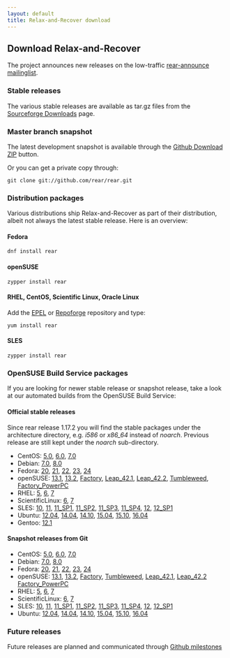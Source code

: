 ```yaml
---
layout: default
title: Relax-and-Recover download
---
```


## Download Relax-and-Recover
The project announces new releases on the low-traffic [rear-announce mailinglist](http://lists.relax-and-recover.org/mailman/listinfo/rear-announce).


### Stable releases
The various stable releases are available as tar.gz files from the
[Sourceforge Downloads](https://sourceforge.net/projects/rear/files/rear/) page.


### Master branch snapshot
The latest development snapshot is available through the
[Github Download ZIP](https://github.com/rear/rear/archive/master.zip) button.

Or you can get a private copy through:

    git clone git://github.com/rear/rear.git


### Distribution packages
Various distributions ship Relax-and-Recover as part of their distribution,
albeit not always the latest stable release. Here is an overview:

#### Fedora

    dnf install rear

#### openSUSE

    zypper install rear

#### RHEL, CentOS, Scientific Linux, Oracle Linux
Add the [EPEL](http://apps.fedoraproject.org/packages/rear) or
[Repoforge](http://pkgs.repoforge.org/rear/) repository and type:

    yum install rear

#### SLES

    zypper install rear


### OpenSUSE Build Service packages
If you are looking for newer stable release or snapshot release, take a look at
our automated builds from the OpenSUSE Build Service:

#### Official stable releases
Since rear release 1.17.2 you will find the stable packages under the architecture directory, e.g. *i586* or *x86_64* instead of *noarch*. Previous release are still kept under the *noarch* sub-directory.

 * CentOS:
    [5.0](http://download.opensuse.org/repositories/Archiving:/Backup:/Rear/CentOS_CentOS-5/),
    [6.0](http://download.opensuse.org/repositories/Archiving:/Backup:/Rear/CentOS_CentOS-6/),
    [7.0](http://download.opensuse.org/repositories/Archiving:/Backup:/Rear/CentOS_7/)
 * Debian:
    [7.0](http://download.opensuse.org/repositories/Archiving:/Backup:/Rear/Debian_7.0/),
    [8.0](http://download.opensuse.org/repositories/Archiving:/Backup:/Rear/Debian_8.0/)
 * Fedora:
    [20](http://download.opensuse.org/repositories/Archiving:/Backup:/Rear/Fedora_20/),
    [21](http://download.opensuse.org/repositories/Archiving:/Backup:/Rear/Fedora_21/),
    [22](http://download.opensuse.org/repositories/Archiving:/Backup:/Rear/Fedora_22/),
    [23](http://download.opensuse.org/repositories/Archiving:/Backup:/Rear/Fedora_23/),
    [24](http://download.opensuse.org/repositories/Archiving:/Backup:/Rear/Fedora_24/)
 * openSUSE:
    [13.1](http://download.opensuse.org/repositories/Archiving:/Backup:/Rear/openSUSE_13.1/),
    [13.2](http://download.opensuse.org/repositories/Archiving:/Backup:/Rear/openSUSE_13.2/),
    [Factory](http://download.opensuse.org/repositories/Archiving:/Backup:/Rear/openSUSE_Factory/),
    [Leap_42.1](http://download.opensuse.org/repositories/Archiving:/Backup:/Rear/openSUSE_Leap_42.1/),
    [Leap_42.2](http://download.opensuse.org/repositories/Archiving:/Backup:/Rear/openSUSE_Leap_42.2/),
    [Tumbleweed](http://download.opensuse.org/repositories/Archiving:/Backup:/Rear/openSUSE_Tumbleweed/),
    [Factory_PowerPC](http://download.opensuse.org/repositories/Archiving:/Backup:/Rear:/Snapshot/openSUSE_Factory_PowerPC/)
 * RHEL:
    [5](http://download.opensuse.org/repositories/Archiving:/Backup:/Rear/RedHat_RHEL-5/),
    [6](http://download.opensuse.org/repositories/Archiving:/Backup:/Rear/RedHat_RHEL-6/),
    [7](http://download.opensuse.org/repositories/Archiving:/Backup:/Rear/RHEL_7/)
 * ScientificLinux:
    [6](http://download.opensuse.org/repositories/Archiving:/Backup:/Rear/ScientificLinux_6/),
    [7](http://download.opensuse.org/repositories/Archiving:/Backup:/Rear/ScientificLinux_7/)
 * SLES:
    [10](http://download.opensuse.org/repositories/Archiving:/Backup:/Rear/SLE_10_SDK/),
    [11](http://download.opensuse.org/repositories/Archiving:/Backup:/Rear/SLE_11/),
    [11_SP1](http://download.opensuse.org/repositories/Archiving:/Backup:/Rear/SLE_11_SP1/),
    [11_SP2](http://download.opensuse.org/repositories/Archiving:/Backup:/Rear/SLE_11_SP2/),
    [11_SP3](http://download.opensuse.org/repositories/Archiving:/Backup:/Rear/SLE_11_SP3/),
    [11_SP4](http://download.opensuse.org/repositories/Archiving:/Backup:/Rear/SLE_11_SP4/),
    [12](http://download.opensuse.org/repositories/Archiving:/Backup:/Rear/SLE_12/),
    [12_SP1](http://download.opensuse.org/repositories/Archiving:/Backup:/Rear/SLE_12_SP1/)
 * Ubuntu:
    [12.04](http://download.opensuse.org/repositories/Archiving:/Backup:/Rear/xUbuntu_12.04/),
    [14.04](http://download.opensuse.org/repositories/Archiving:/Backup:/Rear/xUbuntu_14.04/),
    [14.10](http://download.opensuse.org/repositories/Archiving:/Backup:/Rear/xUbuntu_14.10/),
    [15.04](http://download.opensuse.org/repositories/Archiving:/Backup:/Rear/xUbuntu_15.04/),
    [15.10](http://download.opensuse.org/repositories/Archiving:/Backup:/Rear/xUbuntu_15.10/),
    [16.04](http://download.opensuse.org/repositories/Archiving:/Backup:/Rear/xUbuntu_16.04/)
 * Gentoo:
    [12.1](https://packages.gentoo.org/package/app-backup/rear)

#### Snapshot releases from Git

 * CentOS:
    [5.0](http://download.opensuse.org/repositories/Archiving:/Backup:/Rear:/Snapshot/CentOS_CentOS-5/),
    [6.0](http://download.opensuse.org/repositories/Archiving:/Backup:/Rear:/Snapshot/CentOS_CentOS-6/),
    [7.0](http://download.opensuse.org/repositories/Archiving:/Backup:/Rear:/Snapshot/CentOS_7/)
 * Debian:
    [7.0](http://download.opensuse.org/repositories/Archiving:/Backup:/Rear:/Snapshot/Debian_7.0/amd64/),
    [8.0](http://download.opensuse.org/repositories/Archiving:/Backup:/Rear:/Snapshot/Debian_8.0/amd64/)
 * Fedora:
    [20](http://download.opensuse.org/repositories/Archiving:/Backup:/Rear:/Snapshot/Fedora_20/),
    [21](http://download.opensuse.org/repositories/Archiving:/Backup:/Rear:/Snapshot/Fedora_21/),
    [22](http://download.opensuse.org/repositories/Archiving:/Backup:/Rear:/Snapshot/Fedora_22/),
    [23](http://download.opensuse.org/repositories/Archiving:/Backup:/Rear:/Snapshot/Fedora_23/),
    [24](http://download.opensuse.org/repositories/Archiving:/Backup:/Rear:/Snapshot/Fedora_24/)
 * openSUSE:
    [13.1](http://download.opensuse.org/repositories/Archiving:/Backup:/Rear:/Snapshot/openSUSE_13.1/),
    [13.2](http://download.opensuse.org/repositories/Archiving:/Backup:/Rear:/Snapshot/openSUSE_13.2/),
    [Factory](http://download.opensuse.org/repositories/Archiving:/Backup:/Rear:/Snapshot/openSUSE_Factory/),
    [Tumbleweed](http://download.opensuse.org/repositories/Archiving:/Backup:/Rear:/Snapshot/openSUSE_Tumbleweed/),
    [Leap_42.1](http://download.opensuse.org/repositories/Archiving:/Backup:/Rear:/Snapshot/openSUSE_Leap_42.1/),
    [Leap_42.2](http://download.opensuse.org/repositories/Archiving:/Backup:/Rear:/Snapshot/openSUSE_Leap_42.2/)
    [Factory_PowerPC](http://download.opensuse.org/repositories/Archiving:/Backup:/Rear:/Snapshot/openSUSE_Factory_PowerPC/)
 * RHEL:
    [5](http://download.opensuse.org/repositories/Archiving:/Backup:/Rear:/Snapshot/RedHat_RHEL-5/),
    [6](http://download.opensuse.org/repositories/Archiving:/Backup:/Rear:/Snapshot/RedHat_RHEL-6/),
    [7](http://download.opensuse.org/repositories/Archiving:/Backup:/Rear:/Snapshot/RHEL_7/)
 * ScientificLinux:
    [6](http://download.opensuse.org/repositories/Archiving:/Backup:/Rear:/Snapshot/ScientificLinux_6/),
    [7](http://download.opensuse.org/repositories/Archiving:/Backup:/Rear:/Snapshot/ScientificLinux_7/)
 * SLES:
    [10](http://download.opensuse.org/repositories/Archiving:/Backup:/Rear:/Snapshot/SLE_10_SDK/),
    [11](http://download.opensuse.org/repositories/Archiving:/Backup:/Rear:/Snapshot/SLE_11/),
    [11_SP1](http://download.opensuse.org/repositories/Archiving:/Backup:/Rear:/Snapshot/SLE_11_SP1/),
    [11_SP2](http://download.opensuse.org/repositories/Archiving:/Backup:/Rear:/Snapshot/SLE_11_SP2/),
    [11_SP3](http://download.opensuse.org/repositories/Archiving:/Backup:/Rear:/Snapshot/SLE_11_SP3/),
    [11_SP4](http://download.opensuse.org/repositories/Archiving:/Backup:/Rear:/Snapshot/SLE_11_SP4/),
    [12](http://download.opensuse.org/repositories/Archiving:/Backup:/Rear:/Snapshot/SLE_12/),
    [12_SP1](http://download.opensuse.org/repositories/Archiving:/Backup:/Rear:/Snapshot/SLE_12_SP1/)
 * Ubuntu:
    [12.04](http://download.opensuse.org/repositories/Archiving:/Backup:/Rear:/Snapshot/xUbuntu_12.04/amd64/),
    [14.04](http://download.opensuse.org/repositories/Archiving:/Backup:/Rear:/Snapshot/xUbuntu_14.04/amd64/),
    [14.10](http://download.opensuse.org/repositories/Archiving:/Backup:/Rear:/Snapshot/xUbuntu_14.10/amd64/),
    [15.04](http://download.opensuse.org/repositories/Archiving:/Backup:/Rear:/Snapshot/xUbuntu_15.04/amd64/),
    [15.10](http://download.opensuse.org/repositories/Archiving:/Backup:/Rear:/Snapshot/xUbuntu_15.10/amd64/),
    [16.04](http://download.opensuse.org/repositories/Archiving:/Backup:/Rear:/Snapshot/xUbuntu_16.04/amd64/)


### Future releases
Future releases are planned and communicated through [Github milestones](https://github.com/rear/rear/milestones)
